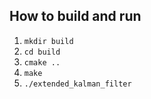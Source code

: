 ## How to build and run
1. `mkdir build`
1. `cd build`
1. `cmake ..`
1. `make`
1. `./extended_kalman_filter`
